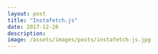 ```yaml
---
layout: post
title: "Instafetch.js"
date: 2017-12-26
description: 
image: /assets/images/posts/instafetch-js.jpg
---
```

